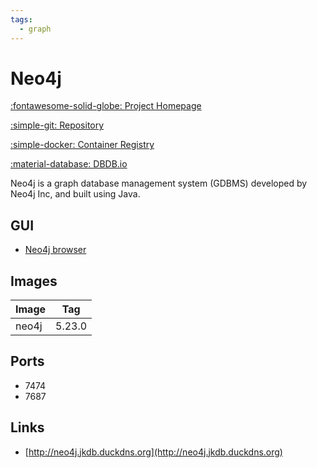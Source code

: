 ```yaml
---
tags:
  - graph
---
```

# Neo4j

[:fontawesome-solid-globe: Project Homepage](https://neo4j.com/)

[:simple-git: Repository](https://github.com/neo4j/neo4j)

[:simple-docker: Container Registry](https://hub.docker.com/_/neo4j)

[:material-database: DBDB.io](https://dbdb.io/db/neo4j)

Neo4j is a graph database management system (GDBMS) developed by Neo4j Inc, and built using Java.

## GUI

- [Neo4j browser](../neo4j-browser)

## Images
| Image | Tag |
| --- | --- |
| neo4j | 5.23.0 |

## Ports
- 7474
- 7687

## Links
- [http://neo4j.jkdb.duckdns.org](http://neo4j.jkdb.duckdns.org)

